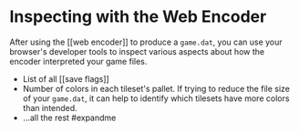 # Inspecting with the Web Encoder

After using the [[web encoder]] to produce a `game.dat`, you can use your browser's developer tools to inspect various aspects about how the encoder interpreted your game files.

- List of all [[save flags]]
- Number of colors in each tileset's pallet. If trying to reduce the file size of your `game.dat`, it can help to identify which tilesets have more colors than intended.
- …all the rest #expandme
